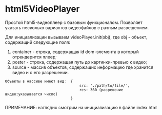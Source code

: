 # html5VideoPlayer
Простой html5-видеоплеер с базовым функционалом. Позволяет указать несколько вариантов видеофайлов с разным разрешением.

Для инициализации вызываем videoPlayer.init(obj), где obj - объект,
содержащий следующие поля:
1. container - строка, содержащая id dom-элемента в который отрендерится плеер;
2. poster - строка, содержащая путь до картинки-превью к видео;
3. source - массив объектов, содержащих информацию где хранится видео и о его разрешении.

```
Объекты в массиве имеют вид:  {
                                  src: './path/to/file/',
                                  res: 360 (разрешение видео:указывается число)
                              }
```

ПРИМЕЧАНИЕ: наглядно смотрим на инициализацию в файле index.html
